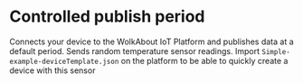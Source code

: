 Controlled publish period
=========================
Connects your device to the WolkAbout IoT Platform and publishes data at a default period.
Sends random temperature sensor readings.
Import `Simple-example-deviceTemplate.json` on the platform to be able to quickly create a device with this sensor